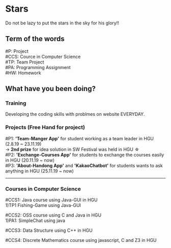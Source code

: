 # Stars
Do not be lazy to put the stars in the sky for his glory!!

## Term of the words

#P: Project <br>
#CCS: Cource in Computer Science <br>
#TP: Team Project <br>
#PA: Programming Assignment <br>
#HW: Homework <br>


## What have you been doing?


### Training

Developing the coding skills with problmes on website EVERYDAY.


### Projects (Free Hand for project)

#P1: __'Team-Manger App'__ for student working as a team leader in HGU (2.8.19 ~ 23.11.19)<br> 
→ __2nd prize__ for idea solution in SW Festival was held in HGU ☆ <br>
#P2: __'Exchange-Courses App'__ for students to exchange the courses easily in HGU (20.11.19 ~ now) <br>
#P3: __'About-Handong App'__ and __'KakaoChatbot'__ for students wants to ask anything in HGU (25.11.19 ~ now) <br>

---
### Courses in Computer Science

#CCS1: Java course using Java-GUI in HGU<br>
1)TP1 Fishing-Game using Java-GUI

#CCS2: OSS course using C and Java in HGU<br>
1)PA1: SimpleChat using java

#CCS3: Data Structure using C++ in HGU <br>

#CCS4: Discrete Mathematics course using javascript, C and Z3 in HGU <br>

